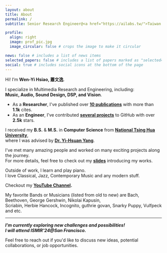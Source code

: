 ```yaml
---
layout: about
title: About
permalink: /
subtitle: Senior Research Engineer@<a href="https://ailabs.tw/">Taiwan AILabs</a>

profile:
  align: right
  image: prof_pic.jpg
  image_circular: false # crops the image to make it circular

news: false # includes a list of news items
selected_papers: false # includes a list of papers marked as "selected={true}"
social: true # includes social icons at the bottom of the page
---
```


Hi! I’m **Wen-Yi Hsiao, 蕭文逸**.

I specialize in Multimedia Research and Engineering, including:   
**Music, Audio, Sound Design, DSP, and Vision**.    
* As a **Researcher**, I've published over **[10 publications]()** with more than **1.1k** cites.  
* As an **Engineer**, I’ve contributed **[several projects]()** to GitHub with over **2.5k** stars.  

I received my **B.S.** & **M.S.** in **Computer Science** from [**National Tsing Hua University**](https://www.nthu.edu.tw/),   
where I was advised by [**Dr. Yi-Hsuan Yang**](https://affige.github.io/).     

I've met many amazing people and worked on many exciting projects along the journey.   
For more details, feel free to check out my **[slides](https://docs.google.com/presentation/d/1yQgeV4nE4nXBTuv4hxB11M_98OYn6chD7o9HGma7WAE/edit?usp=sharing)** introducing my works.

Outside of work, I learn and play piano.   
I love Classical, Jazz, Contemporary Music and any modern stuff.   

Checkout my **[YouTube Channel](https://www.youtube.com/@HsiaoWenYi-391).**

My favorite Bands or Musicians (listed from old to new) are Bach, Beethoven, George Gershwin, Nikolai Kapusin,   
Scriabin, Herbie Hancock, Incognito, guthrie govan, Snarky Puppy, Vulfpeck and etc.


---

***I’m currently exploring new challenges and possibilities!***   
***I will attend ISMIR'24@San Francisco.***   

Feel free to reach out if you'd like to discuss new ideas, potential collaborations, or job opportunities.


<br/>
<br/>
<br/>